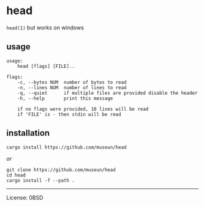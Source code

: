 # head

`head(1)` but works on windows

## usage
```
usage:
    head [flags] [FILE]..

flags:
    -c, --bytes NUM  number of bytes to read
    -n, --lines NUM  number of lines to read
    -q, --quiet      if multiple files are provided disable the header
    -h, --help       print this message

    if no flags were provided, 10 lines will be read    
    if 'FILE' is - then stdin will be read

```

## installation
```
cargo install https://github.com/museun/head
````

*or*

```
git clone https://github.com/museun/head 
cd head 
cargo install -f --path .
```

---

License: 0BSD
